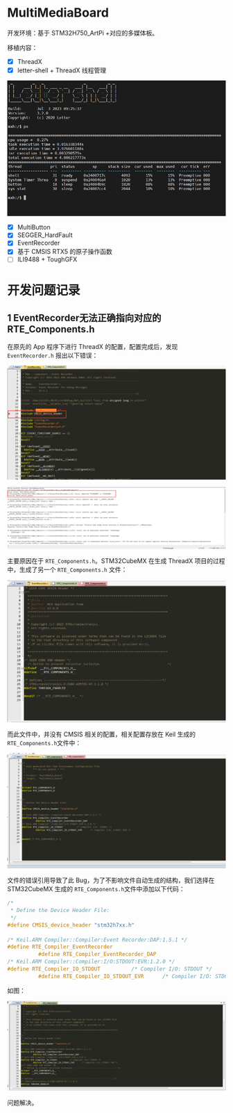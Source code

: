 # MultiMediaBoard

开发环境：基于 STM32H750_ArtPi +对应的多媒体板。

移植内容：

- [x] ThreadX
- [x] letter-shell + ThreadX 线程管理

![image-20230703143703702](figures/image-20230703143703702.png)

- [x] MultiButton
- [x] SEGGER_HardFault
- [x] EventRecorder
- [x] 基于 CMSIS RTX5 的原子操作函数
- [ ] ILI9488 + ToughGFX

# 开发问题记录

## 1 EventRecorder无法正确指向对应的RTE_Components.h

在原先的 App 程序下进行 ThreadX 的配置，配置完成后，发现 `EventRecorder.h` 报出以下错误：

![image-20230610090311065](figures/image-20230610090311065.png)



![image-20230610090340840](figures/image-20230610090340840.png)

主要原因在于 `RTE_Components.h`。STM32CubeMX 在生成 ThreadX 项目的过程中，生成了另一个 `RTE_Components.h` 文件：

![1686359184823](figures/1686359184823.png)

而此文件中，并没有 CMSIS 相关的配置，相关配置存放在 Keil 生成的 `RTE_Components.h`文件中：

![1686359265316](figures/1686359265316.png)

文件的错误引用导致了此 Bug，为了不影响文件自动生成的结构，我们选择在 STM32CubeMX 生成的 `RTE_Components.h`文件中添加以下代码：

```c
/*
 * Define the Device Header File: 
 */
#define CMSIS_device_header "stm32h7xx.h"

/* Keil.ARM Compiler::Compiler:Event Recorder:DAP:1.5.1 */
#define RTE_Compiler_EventRecorder
          #define RTE_Compiler_EventRecorder_DAP
/* Keil.ARM Compiler::Compiler:I/O:STDOUT:EVR:1.2.0 */
#define RTE_Compiler_IO_STDOUT          /* Compiler I/O: STDOUT */
          #define RTE_Compiler_IO_STDOUT_EVR      /* Compiler I/O: STDOUT EVR */
```

如图：

![image-20230610091035241](figures/image-20230610091035241.png)

问题解决。
